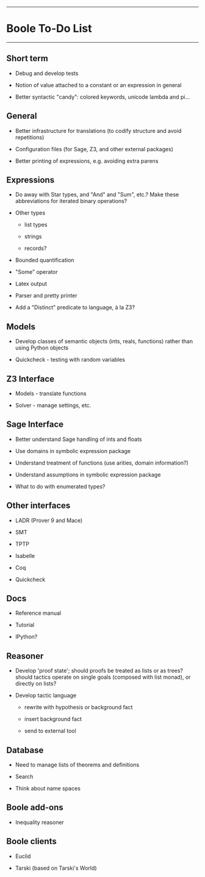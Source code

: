 --------------------------------------------------------------------------------

# Boole To-Do List

--------------------------------------------------------------------------------

## Short term

- Debug and develop tests

- Notion of value attached to a constant or an expression
  in general

- Better syntactic "candy": colored keywords, unicode lambda and pi...

## General

- Better infrastructure for translations (to codify structure and avoid
  repetitions)

- Configuration files (for Sage, Z3, and other external packages)

- Better printing of expressions, e.g. avoiding extra parens


## Expressions

- Do away with Star types, and "And" and "Sum", etc.? Make these abbreviations
  for iterated binary operations?

- Other types

    * list types

    * strings

    * records?

- Bounded quantification

- "Some" operator

- Latex output

- Parser and pretty printer

- Add a "Distinct" predicate to language, à la Z3?


## Models 

- Develop classes of semantic objects (ints, reals, functions) rather than
  using Python objects

- Quickcheck - testing with random variables


## Z3 Interface

- Models - translate functions

- Solver - manage settings, etc.


## Sage Interface

- Better understand Sage handling of ints and floats

- Use domains in symbolic expression package

- Understand treatment of functions (use arities, domain information?)

- Understand assumptions in symbolic expression package

- What to do with enumerated types?


## Other interfaces

- LADR (Prover 9 and Mace)

- SMT

- TPTP

- Isabelle

- Coq

- Quickcheck


## Docs

- Reference manual

- Tutorial

- IPython?


## Reasoner

- Develop 'proof state'; should proofs be treated as lists or as trees?
  should tactics operate on single goals (composed with list monad), or
  directly on lists?
 
- Develop tactic language

    * rewrite with hypothesis or background fact

    * insert background fact

    * send to external tool


## Database

- Need to manage lists of theorems and definitions

- Search

- Think about name spaces


## Boole add-ons

- Inequality reasoner


## Boole clients

- Euclid

- Tarski (based on Tarski's World)




 
